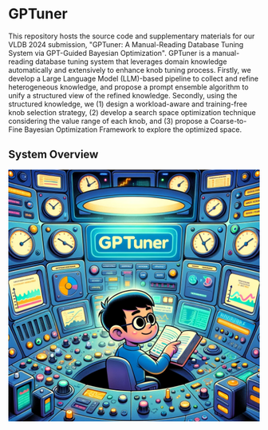# GPTuner

This repository hosts the source code and supplementary materials for our VLDB 2024 submission, "GPTuner: A Manual-Reading Database Tuning System via GPT-Guided Bayesian Optimization". GPTuner is a manual-reading database tuning system that leverages domain knowledge automatically and extensively to enhance knob tuning process. Firstly, we develop a Large Language Model (LLM)-based pipeline to collect and refine heterogeneous knowledge, and propose a prompt ensemble algorithm to unify a structured view of the refined knowledge. Secondly, using the structured knowledge, we (1) design a workload-aware and training-free knob selection strategy, (2) develop a search space optimization technique considering the value range of each knob, and (3) propose a Coarse-to-Fine Bayesian Optimization Framework to explore the optimized space.


## System Overview
![GPTuner](/assets/gptuner.png)

